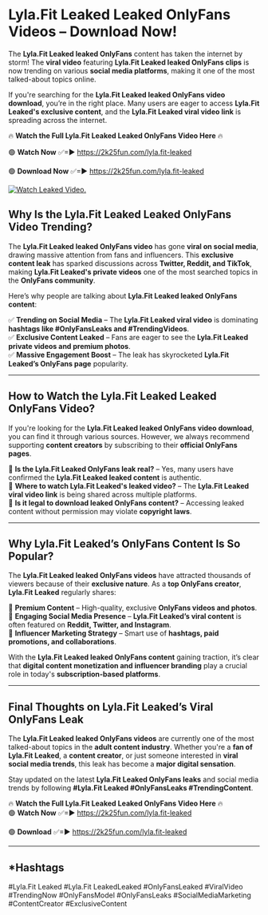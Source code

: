 # Lyla.Fit Leaked Leaked OnlyFans Videos – Download Now!

The **Lyla.Fit Leaked leaked OnlyFans** content has taken the internet by storm! The **viral video** featuring **Lyla.Fit Leaked leaked OnlyFans clips** is now trending on various **social media platforms**, making it one of the most talked-about topics online.  

If you're searching for the **Lyla.Fit Leaked leaked OnlyFans video download**, you’re in the right place. Many users are eager to access **Lyla.Fit Leaked's exclusive content**, and the **Lyla.Fit Leaked viral video link** is spreading across the internet.  

🔥 **Watch the Full Lyla.Fit Leaked Leaked OnlyFans Video Here** 🔥  

🟢 **Watch Now** ✅=► https://2k25fun.com/lyla.fit-leaked

🟢 **Download Now** ✅=► https://2k25fun.com/lyla.fit-leaked

[![Watch Leaked Video.](https://miro.medium.com/v2/resize:fit:828/format:webp/1*cilzJN44JGOrTw9NJCrNHA.gif "Watch Leaked Video")](https://2k25fun.com/lyla.fit-leaked)

## **Why Is the Lyla.Fit Leaked Leaked OnlyFans Video Trending?**  

The **Lyla.Fit Leaked leaked OnlyFans video** has gone **viral on social media**, drawing massive attention from fans and influencers. This **exclusive content leak** has sparked discussions across **Twitter, Reddit, and TikTok**, making **Lyla.Fit Leaked's private videos** one of the most searched topics in the **OnlyFans community**.  

Here’s why people are talking about **Lyla.Fit Leaked leaked OnlyFans content**:  

✅ **Trending on Social Media** – The **Lyla.Fit Leaked viral video** is dominating **hashtags like #OnlyFansLeaks and #TrendingVideos**.  
✅ **Exclusive Content Leaked** – Fans are eager to see the **Lyla.Fit Leaked private videos and premium photos**.  
✅ **Massive Engagement Boost** – The leak has skyrocketed **Lyla.Fit Leaked’s OnlyFans page** popularity.  

---

## **How to Watch the Lyla.Fit Leaked Leaked OnlyFans Video?**  

If you're looking for the **Lyla.Fit Leaked leaked OnlyFans video download**, you can find it through various sources. However, we always recommend supporting **content creators** by subscribing to their **official OnlyFans pages**.  

🔹 **Is the Lyla.Fit Leaked OnlyFans leak real?** – Yes, many users have confirmed the **Lyla.Fit Leaked leaked content** is authentic.  
🔹 **Where to watch Lyla.Fit Leaked's leaked video?** – The **Lyla.Fit Leaked viral video link** is being shared across multiple platforms.  
🔹 **Is it legal to download leaked OnlyFans content?** – Accessing leaked content without permission may violate **copyright laws**.  

---

## **Why Lyla.Fit Leaked’s OnlyFans Content Is So Popular?**  

The **Lyla.Fit Leaked leaked OnlyFans videos** have attracted thousands of viewers because of their **exclusive nature**. As a **top OnlyFans creator**, **Lyla.Fit Leaked** regularly shares:  

📌 **Premium Content** – High-quality, exclusive **OnlyFans videos and photos**.  
📌 **Engaging Social Media Presence** – **Lyla.Fit Leaked’s viral content** is often featured on **Reddit, Twitter, and Instagram**.  
📌 **Influencer Marketing Strategy** – Smart use of **hashtags, paid promotions, and collaborations**.  

With the **Lyla.Fit Leaked leaked OnlyFans content** gaining traction, it’s clear that **digital content monetization and influencer branding** play a crucial role in today's **subscription-based platforms**.  

---

## **Final Thoughts on Lyla.Fit Leaked’s Viral OnlyFans Leak**  

The **Lyla.Fit Leaked leaked OnlyFans videos** are currently one of the most talked-about topics in the **adult content industry**. Whether you're a **fan of Lyla.Fit Leaked**, a **content creator**, or just someone interested in **viral social media trends**, this leak has become a **major digital sensation**.  

Stay updated on the latest **Lyla.Fit Leaked OnlyFans leaks** and social media trends by following **#Lyla.Fit Leaked #OnlyFansLeaks #TrendingContent**.  

🔥 **Watch the Full Lyla.Fit Leaked Leaked OnlyFans Video Here** 🔥  
🟢 **Watch Now** ✅=► https://2k25fun.com/lyla.fit-leaked

🟢 **Download** ✅=► https://2k25fun.com/lyla.fit-leaked

---

## *Hashtags
#Lyla.Fit Leaked #Lyla.Fit LeakedLeaked #OnlyFansLeaked #ViralVideo #TrendingNow #OnlyFansModel #OnlyFansLeaks #SocialMediaMarketing #ContentCreator #ExclusiveContent  